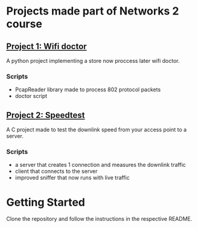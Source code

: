 # Projects made part of Networks 2 course

## [Project 1: Wifi doctor](pr1)
A python project implementing a store now proccess later wifi doctor.

### Scripts
- PcapReader library made to process 802 protocol packets
- doctor script

## [Project 2: Speedtest](pr2)
A C project made to test the downlink speed from your access point to a server.

### Scripts
- a server that creates 1 connection and measures the downlink traffic
- client that connects to the server
- improved sniffer that now runs with live traffic 

# Getting Started
Clone the repository and follow the instructions in the respective README.